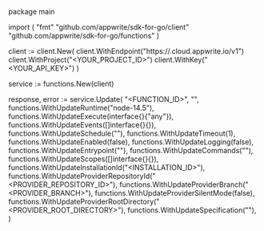 package main

import (
    "fmt"
    "github.com/appwrite/sdk-for-go/client"
    "github.com/appwrite/sdk-for-go/functions"
)

client := client.New(
    client.WithEndpoint("https://<REGION>.cloud.appwrite.io/v1")
    client.WithProject("<YOUR_PROJECT_ID>")
    client.WithKey("<YOUR_API_KEY>")
)

service := functions.New(client)

response, error := service.Update(
    "<FUNCTION_ID>",
    "<NAME>",
    functions.WithUpdateRuntime("node-14.5"),
    functions.WithUpdateExecute(interface{}{"any"}),
    functions.WithUpdateEvents([]interface{}{}),
    functions.WithUpdateSchedule(""),
    functions.WithUpdateTimeout(1),
    functions.WithUpdateEnabled(false),
    functions.WithUpdateLogging(false),
    functions.WithUpdateEntrypoint("<ENTRYPOINT>"),
    functions.WithUpdateCommands("<COMMANDS>"),
    functions.WithUpdateScopes([]interface{}{}),
    functions.WithUpdateInstallationId("<INSTALLATION_ID>"),
    functions.WithUpdateProviderRepositoryId("<PROVIDER_REPOSITORY_ID>"),
    functions.WithUpdateProviderBranch("<PROVIDER_BRANCH>"),
    functions.WithUpdateProviderSilentMode(false),
    functions.WithUpdateProviderRootDirectory("<PROVIDER_ROOT_DIRECTORY>"),
    functions.WithUpdateSpecification(""),
)
